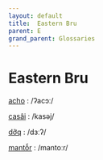 ```yaml
---
layout: default
title:  Eastern Bru
parent: E
grand_parent: Glossaries
---
```


# Eastern Bru


[acho](https://en.wiktionary.org/wiki/?curid=810639)
: /ʔacɔː/

[casâi](https://en.wiktionary.org/wiki/?curid=8439914)
: /kasəj/

[dỡq](https://en.wiktionary.org/wiki/?curid=8437129)
: /dɜːʔ/

[mantỗr](https://en.wiktionary.org/wiki/?curid=8438284)
: /mantoːr/

